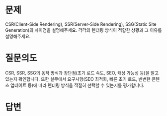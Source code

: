 # 문제
CSR(Client-Side Rendering), SSR(Server-Side Rendering), SSG(Static Site  Generation)의 차이점을 설명해주세요. 각각의 렌더링 방식이 적합한 상황과 그 이유를 설명해주세요.

# 질문의도
CSR, SSR, SSG의 동작 방식과 장단점(초기 로드 속도, SEO, 캐싱 가능성 등)을 알고 있는지 확인합니다. 또한 실무에서 요구사항(SEO 최적화, 빠른 초기 로드, 빈번한 콘텐츠 업데이트 등)에 따라 렌더링 방식을 적절히 선택할 수 있는지를 평가합니다.

# 답변
